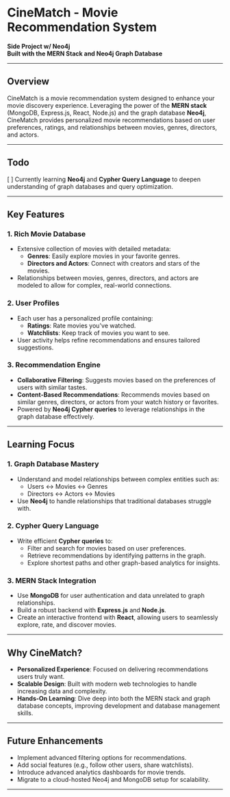 
# CineMatch - Movie Recommendation System

**Side Project w/ Neo4j**  
**Built with the MERN Stack and Neo4j Graph Database**

---

## Overview

CineMatch is a movie recommendation system designed to enhance your movie discovery experience. Leveraging the power of the **MERN stack** (MongoDB, Express.js, React, Node.js) and the graph database **Neo4j**, CineMatch provides personalized movie recommendations based on user preferences, ratings, and relationships between movies, genres, directors, and actors.

---

## Todo
[ ] Currently learning **Neo4j** and **Cypher Query Language** to deepen understanding of graph databases and query optimization.

---

## Key Features

### 1. **Rich Movie Database**
- Extensive collection of movies with detailed metadata:
  - **Genres**: Easily explore movies in your favorite genres.
  - **Directors and Actors**: Connect with creators and stars of the movies.
- Relationships between movies, genres, directors, and actors are modeled to allow for complex, real-world connections.

### 2. **User Profiles**
- Each user has a personalized profile containing:
  - **Ratings**: Rate movies you've watched.
  - **Watchlists**: Keep track of movies you want to see.
- User activity helps refine recommendations and ensures tailored suggestions.

### 3. **Recommendation Engine**
- **Collaborative Filtering**: Suggests movies based on the preferences of users with similar tastes.
- **Content-Based Recommendations**: Recommends movies based on similar genres, directors, or actors from your watch history or favorites.
- Powered by **Neo4j Cypher queries** to leverage relationships in the graph database effectively.

---

## Learning Focus

### 1. **Graph Database Mastery**
- Understand and model relationships between complex entities such as:
  - Users ↔ Movies ↔ Genres
  - Directors ↔ Actors ↔ Movies
- Use **Neo4j** to handle relationships that traditional databases struggle with.

### 2. **Cypher Query Language**
- Write efficient **Cypher queries** to:
  - Filter and search for movies based on user preferences.
  - Retrieve recommendations by identifying patterns in the graph.
  - Explore shortest paths and other graph-based analytics for insights.

### 3. **MERN Stack Integration**
- Use **MongoDB** for user authentication and data unrelated to graph relationships.
- Build a robust backend with **Express.js** and **Node.js**.
- Create an interactive frontend with **React**, allowing users to seamlessly explore, rate, and discover movies.

---

## Why CineMatch?

- **Personalized Experience**: Focused on delivering recommendations users truly want.
- **Scalable Design**: Built with modern web technologies to handle increasing data and complexity.
- **Hands-On Learning**: Dive deep into both the MERN stack and graph database concepts, improving development and database management skills.

---

## Future Enhancements
- Implement advanced filtering options for recommendations.
- Add social features (e.g., follow other users, share watchlists).
- Introduce advanced analytics dashboards for movie trends.
- Migrate to a cloud-hosted Neo4j and MongoDB setup for scalability.

---
